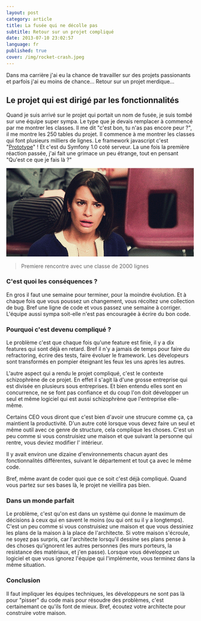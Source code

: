 ```yaml
---
layout: post
category: article
title: La fusée qui ne décolle pas
subtitle: Retour sur un projet compliqué
date: 2013-07-10 23:02:57
language: fr
published: true
cover: /img/rocket-crash.jpeg
---
```


Dans ma carrière j'ai eu la chance de travailler sur des projets passionants et parfois j'ai eu moins de chance...
Retour sur un projet merdique...

## Le projet qui est dirigé par les fonctionnalités

Quand je suis arrivé sur le projet qui portait un nom de fusée, je suis tombé sur une équipe super sympa. 
Le type que je devais remplacer à commencé par me montrer les classes. 
Il me dit "c'est bon, tu n'as pas encore peur ?", il me montre les 250 tables du projet.
Il commence à me montrer les classes qui font plusieurs milliers de lignes. 
Le framework javascript c'est "[Prototype](http://prototypejs.org)" ! Et c'est du Symfony 1.0 coté serveur.
La une fois la première réaction passée, j'ai fait une grimace un peu étrange, tout en pensant "Qu'est ce que je fais là ?"

![wtf](/img/wtf.gif "Premiere rencontre avec une classe de 2000 lignes")
 <blockquote>
  Premiere rencontre avec une classe de 2000 lignes
</blockquote>


### C'est quoi les conséquences ? 
En gros il faut une semaine pour terminer, pour la moindre évolution. 
Et à chaque fois que vous poussez un changement, vous récoltez une collection de bug. 
Bref une ligne de code et vous passez une semaine à corriger. 
L'équipe aussi sympa soit-elle n'est pas encouragée à écrire du bon code.


### Pourquoi c'est devenu compliqué ?
Le problème c'est que chaque fois qu'une feature est finie, il y a dix features qui sont déjà en retard. 
Bref il n'y a jamais de temps pour faire du refractoring, écrire des tests, faire évoluer le framework.
Les dévelopeurs sont transformés en pompier éteignant les feux les uns après les autres. 

L'autre aspect qui a rendu le projet compliqué, c'est le contexte schizophrène de ce projet. 
En effet il s'agit là d'une grosse entreprise qui est divisée en plusieurs sous entreprises. 
Et bien entendu elles sont en concurrence, ne se font pas confiance et du coup l'on doit développer un seul et même logiciel qui est aussi schizophrène que l'entreprise elle-même. 

Certains CEO vous diront que c'est bien d'avoir une strucure comme ça, ça maintient la productivité.
D'un autre coté lorsque vous devez faire un seul et même outil avec ce genre de structure, cela complique les choses. 
C'est un peu comme si vous construisiez une maison et que suivant la personne qui rentre, vous deviez modifier l' intérieur. 

Il y avait environ une dizaine d'environnements chacun ayant des fonctionnalités différentes, suivant le département et tout ça avec le même code.

Bref, même avant de coder quoi que ce soit c'est déjà compliqué. Quand vous partez sur ses bases là, le projet ne vieillira pas bien. 

### Dans un monde parfait

Le problème, c'est qu'on est dans un système qui donne le maximum de décisions à ceux qui en savent le moins (ou qui ont su il y a longtemps).
C'est un peu comme si vous construisiez une maison et que vous dessiniez les plans de la maison à la place de l'architecte.
Si votre maison s'écroule, ne soyez pas surpris, car l'architecte lorsqu'il dessine ses plans pense à des choses qu'ignorent les autres personnes (les murs porteurs, la resistance des matériaux, et j'en passe).
Lorsque vous développez un logiciel et que vous ignorez l'équipe qui l'implémente, vous terminez dans la même situation. 

### Conclusion
Il faut impliquer les équipes techniques, les développeurs ne sont pas là pour "pisser" du code mais pour résoudre des problèmes, c'est certainemant ce qu'ils font de mieux. 
Bref, écoutez votre architecte pour construire votre maison.  
